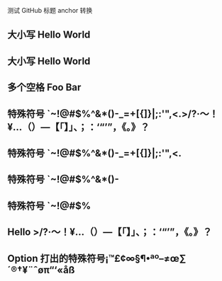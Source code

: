 测试 GitHub 标题 anchor 转换

## 大小写 Hello World

## 大小写 Hello World

## 多个空格     Foo   Bar

## 特殊符号 \`~!@#$%^&\*()-\_=+[{]}\|;:'",<.>/?·～！¥…（）—【「】」、；：‘“’”，《。》？

## 特殊符号 \`~!@#$%^&\*()-\_=+[{]}\|;:'",<.

## 特殊符号 \`~!@#$%^&\*()-

## 特殊符号 \`~!@#$%

## Hello >/?·～！¥…（）—【「】」、；：‘“’”，《。》？

## Option 打出的特殊符号¡™£¢∞§¶•ªº–≠œ∑´®†¥¨ˆøπ“‘«åß
